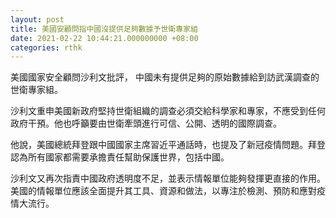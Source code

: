 ```yaml
---
layout: post
title: 美國安顧問指中國沒提供足夠數據予世衛專家組
date: 2021-02-22 10:44:21.000000000 +08:00
categories: rthk
---
```


美國國家安全顧問沙利文批評， 中國未有提供足夠的原始數據給到訪武漢調查的世衛專家組。

沙利文重申美國新政府堅持世衛組織的調查必須交給科學家和專家，不應受到任何政府干預。他也呼籲要由世衛牽頭進行可信、公開、透明的國際調查。

他說，美國總統拜登跟中國國家主席習近平通話時，也提及了新冠疫情問題。拜登認為所有國家都需要承擔責任幫助保護世界，包括中國。

沙利文又再次指責中國政府透明度不足，並表示情報單位能夠發揮更直接的作用。美國的情報單位應該全面提升其工具、資源和做法，以專注於檢測、預防和應對疫情大流行。
